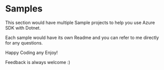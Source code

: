 # Samples

This section would have multiple Sample projects to help you use Azure SDK with Dotnet.

Each sample would have its own Readme and you can refer to me directly for any questions.

Happy Coding any Enjoy!

Feedback is always welcome :)
